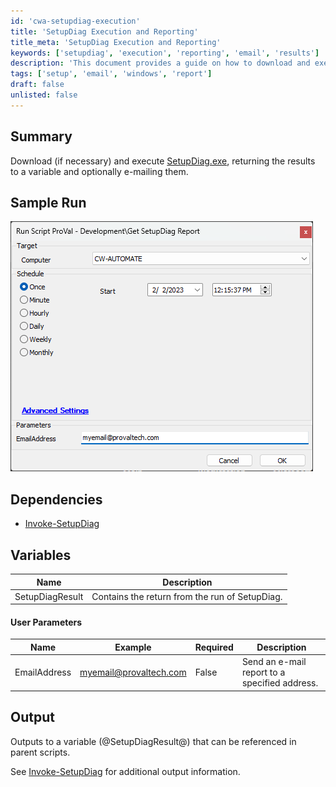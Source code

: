 ```yaml
---
id: 'cwa-setupdiag-execution'
title: 'SetupDiag Execution and Reporting'
title_meta: 'SetupDiag Execution and Reporting'
keywords: ['setupdiag', 'execution', 'reporting', 'email', 'results']
description: 'This document provides a guide on how to download and execute SetupDiag.exe, capturing the results in a variable and optionally sending an email report. It includes sample runs, dependencies, user parameters, and output details for effective usage.'
tags: ['setup', 'email', 'windows', 'report']
draft: false
unlisted: false
---
```

## Summary

Download (if necessary) and execute [SetupDiag.exe](https://learn.microsoft.com/en-us/windows/deployment/upgrade/setupdiag), returning the results to a variable and optionally e-mailing them.

## Sample Run

![Sample Run](../../../static/img/Get-SetupDiag-Report/image_1.png)

## Dependencies

- [Invoke-SetupDiag](https://proval.itglue.com/DOC-5078775-12024896)

## Variables

| Name              | Description                               |
|-------------------|-------------------------------------------|
| SetupDiagResult   | Contains the return from the run of SetupDiag. |

#### User Parameters

| Name          | Example                                   | Required | Description                                   |
|---------------|-------------------------------------------|----------|-----------------------------------------------|
| EmailAddress  | [myemail@provaltech.com](mailto:myemail@provaltech.com) | False    | Send an e-mail report to a specified address. |

## Output

Outputs to a variable (@SetupDiagResult@) that can be referenced in parent scripts.

See [Invoke-SetupDiag](https://proval.itglue.com/DOC-5078775-12024896) for additional output information.




